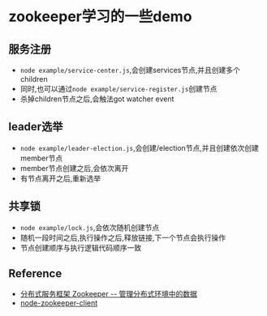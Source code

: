 # zookeeper学习的一些demo

## 服务注册
* `node example/service-center.js`,会创建services节点,并且创建多个children
* 同时,也可以通过`node example/service-register.js`创建节点
* 杀掉children节点之后,会触法got watcher event

## leader选举
* `node example/leader-election.js`,会创建/election节点,并且创建依次创建member节点
* member节点创建之后,会依次离开
* 有节点离开之后,重新选举

## 共享锁
* `node example/lock.js`,会依次随机创建节点
* 随机一段时间之后,执行操作之后,释放链接,下一个节点会执行操作
* 节点创建顺序与执行逻辑代码顺序一致


## Reference

* [分布式服务框架 Zookeeper -- 管理分布式环境中的数据](https://www.ibm.com/developerworks/cn/opensource/os-cn-zookeeper/)
* [node-zookeeper-client](https://github.com/alexguan/node-zookeeper-client)